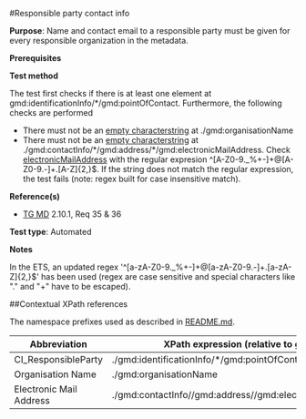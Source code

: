 #Responsible party contact info

**Purpose**: Name and contact email to a responsible party must be given for every responsible organization in the metadata.

**Prerequisites**

**Test method**

The test first checks if there is at least one element at gmd:identificationInfo/\*/gmd:pointOfContact. Furthermore, the following checks are performed
*	There must not be an [empty characterstring](http://inspire.ec.europa.eu/id/ats/metadata/1.3/iso-19115-19119/README#emptychar) at ./gmd:organisationName
*	There must not be an [empty characterstring](http://inspire.ec.europa.eu/id/ats/metadata/1.3/iso-19115-19119/README#emptychar) at ./gmd:contactInfo/\*/gmd:address/\*/gmd:electronicMailAddress. Check [electronicMailAddress](#electronicMailAddress) with the regular expresion ^[A-Z0-9._%+-]+@[A-Z0-9.-]+.[A-Z]{2,}$.
If the string does not match the regular expression, the test fails (note: regex built for case insensitive match).

**Reference(s)**	 

* [TG MD](http://inspire.ec.europa.eu/id/ats/metadata/1.3/iso-19115-19119/README#ref_TG_MD) 2.10.1, Req 35 & 36

**Test type**: Automated

**Notes**

In the ETS, an updated regex '^[a-zA-Z0-9\._%\+-]+@[a-zA-Z0-9\.-]+\.[a-zA-Z]{2,}$' has been used (regex are case sensitive and special characters like "." and "+" have to be escaped).

##Contextual XPath references

The namespace prefixes used as described in [README.md](http://inspire.ec.europa.eu/id/ats/metadata/1.3/iso-19115-19119/README#namespaces).

Abbreviation                                   |  XPath expression (relative to gmd:MD_Metadata)
-----------------------------------------------| -------------------------------------------------------------------------
<a name="CI_ResponsibleParty"></a> CI_ResponsibleParty   | ./gmd:identificationInfo/\*/gmd:pointOfContact/\*/gmd:CI_ResponsibleParty
<a name="organisationName"></a> Organisation Name |./gmd:organisationName
<a name="electronicMailAddress"></a> Electronic Mail Address  |./gmd:contactInfo//gmd:address//gmd:electronicMailAddress
